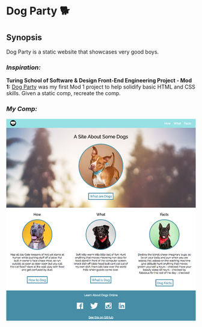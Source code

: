 # Dog Party 🐕

## Synopsis

Dog Party is a static website that showcases very good boys. 

### *Inspiration:* 

**Turing School of Software & Design Front-End Engineering Project - Mod 1:** [Dog Party](http://frontend.turing.io/lessons/module-1/html-1) was my first Mod 1 project to help solidify basic HTML and CSS skills. Given a static comp, recreate the comp. 

### *My Comp:* 

![Main Screen](./images/main.png)

